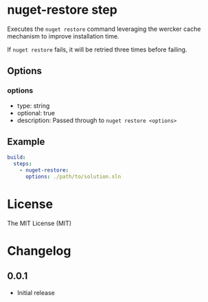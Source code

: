 # nuget-restore step

Executes the `nuget restore` command leveraging the wercker cache mechanism to improve installation time.

If `nuget restore` fails, it will be retried three times before failing.

## Options

### options
- type: string
- optional: true
- description: Passed through to `nuget restore <options>`

## Example

```yaml
build:
  steps:
    - nuget-restore:
      options: ./path/to/solution.sln
```

# License

The MIT License (MIT)

# Changelog

## 0.0.1

- Initial release
